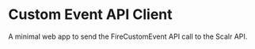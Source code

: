 Custom Event API Client
=======================

A minimal web app to send the FireCustomEvent API call to the Scalr API.
